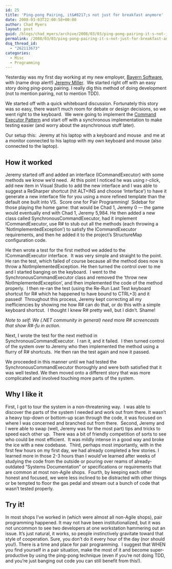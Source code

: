 ```yaml
---
id: 25
title: 'Ping-pong Pairing, it&#8217;s not just for breakfast anymore'
date: 2008-03-03T22:00:58+00:00
author: Chad Myers
layout: post
guid: /blogs/chad_myers/archive/2008/03/03/ping-pong-pairing-it-s-not-just-for-breakfast-anymore.aspx
permalink: /2008/03/03/ping-pong-pairing-it-s-not-just-for-breakfast-anymore/
dsq_thread_id:
  - "262113673"
categories:
  - Misc
  - Programming
---
```

Yesterday was my first day working at my new employer, [Bayern Software](http://www.bayernsoftware.com/), with (name drop alert!) [Jeremy Miller](http://codebetter.com/blogs/jeremy.miller/default.aspx).&nbsp; We started right off with an easy story doing ping-pong pairing. I really dig this method of doing development (not to mention pairing, not to mention TDD).

We started off with a quick whiteboard discussion. Fortunately this story was so easy, there wasn&#8217;t much room for debate or design decisions, so we went right to the keyboard.&nbsp; We were going to implement the [Command Executor Pattern](http://codebetter.com/blogs/jeremy.miller/archive/2008/02/15/build-your-own-cab-18-the-command-executor.aspx) and start off with a synchronous implementation to make testing easier (and worry about the asynchronous stuff later).

Our setup this:&nbsp; Jeremy at his laptop with a keyboard and mouse&nbsp; and me at a monitor connected to his laptop with my own keyboard and mouse (also connected to the laptop).

## How it worked

Jeremy started off and added an interface (ICommandExecutor) with some methods we know we&#8217;d need.&nbsp; At this point I noticed he was using r-click, add new item in Visual Studio to add the new interface and I was able to suggest a ReSharper shortcut (hit ALT+INS and choose &#8216;Interface&#8217;) to have it generate a new interface file for you using a more refined template than the default one built into VS.&nbsp; Score one for Pair Programming!&nbsp; Sidebar for those playing the home game: that would be Chad 1, Jeremy 0 &#8212; the game would eventually end with Chad 1, Jeremy 5,984. He then added a new class called SynchronousCommandExecutor, had it implement ICommandExecutor, use R# to stub out all the methods (each throwing a &#8216;NotImplementedException&#8217;) to satisfy the ICommandExecutor requirements, and then he added it to the project&#8217;s StructureMap configuration code. 

He then wrote a test for the first method we added to the ICommandExecutor interface.&nbsp; It was very simple and straight to the point. He ran the test, which failed of course because all the method does now is throw a NotImplementedException. He then turned the control over to me and I started banging on the keyboard.&nbsp; I went to the SynchronousCommandExecutor class and removed the &#8216;throw new NotImplementedException&#8217;, and then implemented the code of the method properly.&nbsp; I then re-ran the test (using the Re-Run Last Test keyboard shortcut for R# which he happened to have bound to CTRL+3) and it passed!&nbsp; Throughout this process, Jeremy kept correcting all my inefficiencies by showing me how R# can do that, or do this with a simple keyboard shortcut.&nbsp; I thought I knew R# pretty well, but I didn&#8217;t. Shame!&nbsp; 

_Note to self: We (.NET community in general) need more R# screencasts that show R#-fu in action._

Next, I wrote the test for the next method in SynchronousCommandExecutor.&nbsp; I ran it, and it failed.&nbsp; I then turned control of the system over to Jeremy who then implemented the method using a flurry of R# shortcuts.&nbsp; He then ran the test again and now it passed.&nbsp;&nbsp; 

We proceeded in this manner until we had tested the SynchronousCommandExecutor thoroughly and were both satisfied that it was well tested. We then moved onto a different story that was more complicated and involved touching more parts of the system.

## Why I like it

First, I got to tour the system in a non-threatening way.&nbsp; I was able to discover the parts of the system I needed and work out from there. It wasn&#8217;t a heavy top-down or bottom-up scan through the code, it was focused on where I was concerned and branched out from there.&nbsp; Second, Jeremy and I were able to swap (well, Jeremy was for the most part) tips and tricks to speed each other up.&nbsp; There was a bit of friendly competition of sorts to see who could be most efficient.&nbsp; It was mildly intense in a good way and broke the ice with a new codebase.&nbsp; Third, perhaps most importantly, with in the first few hours on my first day, we had already completed a few stories. I learned more in those 2-3 hours than I would&#8217;ve learned after weeks of studying the code from the outside or pouring over reams of already-outdated &#8220;Systems Documentation&#8221; or specifications or requirements that are common at most non-Agile shops.&nbsp; Fourth, by keeping each other honest and focused, we were less inclined to be distracted with other things or be tempted to floor the gas pedal and stream out a bunch of code that wasn&#8217;t tested properly.

## Try it!

In most shops I&#8217;ve worked in (which were almost all non-Agile shops), pair programming happened. It may not have been institutionalized, but it was not uncommon to see two developers at one workstation hammering out an issue. It&#8217;s just natural, it works, so people instinctively gravitate toward that style of cooperation. Sure, you don&#8217;t do it every hour of the day (nor should you!). There is a time and place for pair programming.&nbsp; I suggest that WHEN you find yourself in a pair situation, make the most of it and become super-productive by using the ping-pong technique (even if you&#8217;re not doing TDD, and you&#8217;re just banging out code you can still benefit from this!).